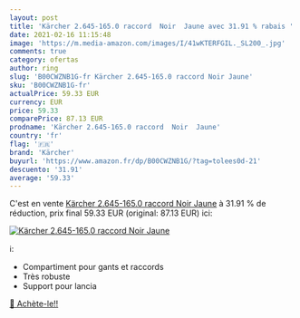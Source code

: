 ```yaml
---
layout: post
title: 'Kärcher 2.645-165.0 raccord  Noir  Jaune avec 31.91 % rabais '
date: 2021-02-16 11:15:48
image: 'https://m.media-amazon.com/images/I/41wKTERFGIL._SL200_.jpg'
comments: true
category: ofertas
author: ring
slug: 'B00CWZNB1G-fr Kärcher 2.645-165.0 raccord Noir Jaune'
sku: 'B00CWZNB1G-fr'
actualPrice: 59.33 EUR
currency: EUR
price: 59.33
comparePrice: 87.13 EUR
prodname: 'Kärcher 2.645-165.0 raccord  Noir  Jaune'
country: 'fr'
flag: '🇫🇷'
brand: 'Kärcher'
buyurl: 'https://www.amazon.fr/dp/B00CWZNB1G/?tag=tolees0d-21'
descuento: '31.91'
average: '59.33'
---
```


C'est en vente [Kärcher 2.645-165.0 raccord  Noir  Jaune](https://www.amazon.fr/dp/B00CWZNB1G/?tag=tolees0d-21)  à  31.91 % de réduction, prix final  59.33 EUR (original: 87.13 EUR) ici:

[![Kärcher 2.645-165.0 raccord  Noir  Jaune](https://m.media-amazon.com/images/I/41wKTERFGIL._SL200_.jpg)](https://www.amazon.fr/dp/B00CWZNB1G/?tag=tolees0d-21)

ℹ️:

- Compartiment pour gants et raccords
- Très robuste
- Support pour lancia

[🛒 Achète-le!!](https://www.amazon.fr/dp/B00CWZNB1G/?tag=tolees0d-21)
